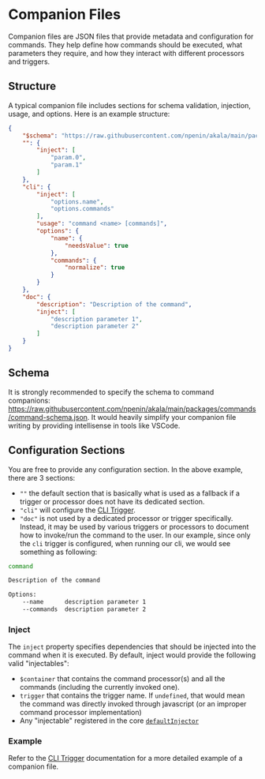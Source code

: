 # Companion Files

Companion files are JSON files that provide metadata and configuration for commands. They help define how commands should be executed, what parameters they require, and how they interact with different processors and triggers.

## Structure

A typical companion file includes sections for schema validation, injection, usage, and options. Here is an example structure:

```json
{
    "$schema": "https://raw.githubusercontent.com/npenin/akala/main/packages/commands/command-schema.json",
    "": {
        "inject": [
            "param.0",
            "param.1"
        ]
    },
    "cli": {
        "inject": [
            "options.name",
            "options.commands"
        ],
        "usage": "command <name> [commands]",
        "options": {
            "name": {
                "needsValue": true
            },
            "commands": {
                "normalize": true
            }
        }
    },
    "doc": {
        "description": "Description of the command",
        "inject": [
            "description parameter 1",
            "description parameter 2"
        ]
    }
}
```

## Schema

It is strongly recommended to specify the schema to command companions: <https://raw.githubusercontent.com/npenin/akala/main/packages/commands/command-schema.json>. It would heavily simplify your companion file writing by providing intellisense in tools like VSCode.

## Configuration Sections

You are free to provide any configuration section. In the above example, there are 3 sections:

- `""` the default section that is basically what is used as a fallback if a trigger or processor does not have its dedicated section.
- `"cli"` will configure the [CLI Trigger](../cli).
- `"doc"` is not used by a dedicated processor or trigger specifically. Instead, it may be used by various triggers or processors to document how to invoke/run the command to the user. In our example, since only the `cli` trigger is configured, when running our cli, we would see something as following:

```bash
command

Description of the command

Options:
    --name      description parameter 1
    --commands  description parameter 2
```

### Inject

The `inject` property specifies dependencies that should be injected into the command when it is executed. By default, inject would provide the following valid "injectables":

- `$container` that contains the command processor(s) and all the commands (including the currently invoked one).
- `trigger` that contains the trigger name. If `undefined`, that would mean the command was directly invoked through javascript (or an improper command processor implementation)
- Any "injectable" registered in the core [`defaultInjector`](../core/default-injector)

### Example

Refer to the [CLI Trigger](../cli/index) documentation for a more detailed example of a companion file.

